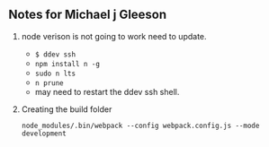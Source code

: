 ## Notes for Michael j Gleeson

1. node verison is not going to work need to update. 
    
    - `$ ddev ssh ` 
    - `npm install n -g `
    - `sudo n lts `
    - `n prune`
    - may need to restart the ddev ssh shell. 
    
2. Creating the build folder
    
    `node_modules/.bin/webpack --config webpack.config.js --mode development`

